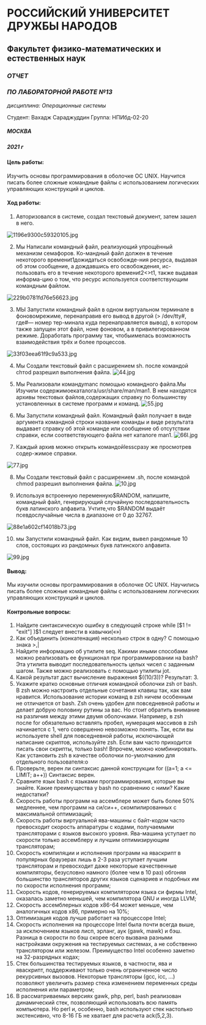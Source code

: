 # РОССИЙСКИЙ УНИВЕРСИТЕТ ДРУЖБЫ НАРОДОВ
## Факультет физико-математических и естественных наук
### *ОТЧЕТ*
### *ПО ЛАБОРАТОРНОЙ РАБОТЕ №13*

*дисциплина: Операционные системы*

Студент: Вахадж Сараджуддин
Группа: НПИбд-02-20

##### МОСКВА 

##### 2021 г

#### Цель работы:
Изучить основы программирования в оболочке ОС UNIX. Научится писать более сложные командные файлы с использованием логических управляющих конструкций и циклов.

#### Ход работы:
1.  Авторизовался в системе, создал текстовый документ, затем зашел в него. 
  
![1196e9300c59320105.jpg](https://ic.wampi.ru/2021/06/05/1196e9300c59320105.jpg)

2. Мы Написали командный файл, реализующий упрощённый механизм семафоров. Ко-мандный файл должен в течение некоторого времениt1дожидаться освобожде-ния ресурса, выдавая об этом сообщение, а дождавшись его освобождения, ис-пользовать его в течение некоторого времениt2<>t1, также выдавая информа-цию о том, что ресурс используется соответствующим командным файлом. 

![229b0781fd76e56623.jpg](https://ic.wampi.ru/2021/06/05/229b0781fd76e56623.jpg)
 
3. МЫ Запустили командный файл в одном виртуальном терминале в фоновомрежиме, перенаправив его вывод в другой (> /dev/tty#, где#— номер тер-минала куда перенаправляется вывод), в котором также запущен этот файл, ноне фоновом, а в привилегированном режиме. Доработать программу так, чтобыимелась возможность взаимодействия трёх и более процессов.

![33f03eea61f9c9a533.jpg](https://ic.wampi.ru/2021/06/05/33f03eea61f9c9a533.jpg)

4. Мы Создали текстовый файл с расширением sh. после командой сhтod pазрешил выполнения файла.
![44.jpg](https://ic.wampi.ru/2021/06/05/44.jpg)
5. Мы Реализовали командуmanс помощью командного файла.Мы Изучили содержимоекаталога/usr/share/man/man1. В нем находятся архивы текстовых файлов,содержащих справку по большинству установленных в системе программ и команд. 
![55.jpg](https://ic.wampi.ru/2021/06/05/55.jpg)

6. Мы Запустили командный файл. Командный файл получает в виде аргумента командной строки название команды и виде результата выдавает справку об этой команде или сообщение об отсутствии справки, если соответствующего файла нет каталоге man1.
![66I.jpg](https://ic.wampi.ru/2021/06/05/66I.jpg)

7. Каждый архив можно открыть командойlessсразу же просмотрев содер-жимое справки.

![77.jpg](https://ic.wampi.ru/2021/06/05/77.jpg)

8. Мы Создали текстовый файл с расширением .sh, после командой chmod разрешил выполнения файла.
![10.jpg](https://ic.wampi.ru/2021/06/05/10.jpg)

9. Используя встроенную переменную$RANDOM, напишите, командный файл, генерирующий случайную последовательность букв латинского алфавита. Учтите,что $RANDOM выдаёт псевдослучайные числа в диапазоне от 0 до 32767.

![88e1a602cf14018b73.jpg](https://ic.wampi.ru/2021/06/05/88e1a602cf14018b73.jpg)

10. мы Запустили командный файл. Как видим, вывел рандомные 10 слов, состоящих из рандомных букв латинского алфавита.

![99.jpg](https://ic.wampi.ru/2021/06/05/99.jpg)


#### Вывод: 
Мы изучили основы программирования в оболочке ОС UNIX. Научились писать более сложные командные файлы с использованием логических управляющих конструкций и циклов.

#### Контрольные вопросы:
1. Найдите синтаксическую ошибку в следующей строке while [$1 != "exit"]
)$1 следует внести в кавычки(«»)
2. Как объединить (конкатенация) несколько строк в одну? 
С помощью знака >,| 
3. Найдите информацию об утилите seq. Какими иными способами можно реализовать ее функционал при программировании на bash? 
Эта утилита выводит последовательность целых чисел с заданным шагом. Также можно реализовать с помощью утилиты jot.
4. Какой результат даст вычисление выражения $((10/3))?
Результат: 3.
5. Укажите кратко основные отличия командной оболочки zsh от bash. 
В zsh можно настроить отдельные сочетания клавиш так, как вам нравится. Использование истории команд в zsh ничем особенным не отличается от bash.
Zsh очень удобен для повседневной работы и делает добрую половину рутины за вас. Но стоит обратить внимание на различия между этими двумя оболочками. Например, в zsh после for обязательно вставлять пробел, нумерация массивов в zsh начинается с 1, чего совершенно невозможно понять.
Так, если вы используете shell для повседневной работы, исключающей написание скриптов, используйте zsh. Если вам часто приходится писать свои скрипты, только bash! Впрочем, можно комбинировать.
Как установить zsh в качестве оболочки по-умолчанию для отдельного пользователя:о
6. Проверьте, верен ли синтаксис данной конструкции for ((a=1; a <= LIMIT; a++)) 
Синтаксис верен.
7. Сравните язык bash с языками программирования, которые вы знайте. Какие преимущества у bash по сравнению с ними? Какие недостатки?
1.	Скорость работы программ на ассемблере может быть более 50% медленнее, чем программ на си/си++, скомпилированных с максимальной оптимизаций; 
2.	Скорость работы виртуальной ява-машины с байт-кодом часто превосходит скорость аппаратуры с кодами, получаемыми трансляторами с языков высокого уровня. Ява-машина уступает по скорости только ассемблеру и лучшим оптимизирующим трансляторам; 
3.	Скорость компиляции и исполнения программ на яваскрипт в популярных браузерах лишь в 2-3 раза уступает лучшим трансляторам и превосходит даже некоторые качественные компиляторы, безусловно намного (более чем в 10 раз) обгоняя большинство трансляторов других языков сценариев и подобных им по скорости исполнения программ; 
4.	Скорость кодов, генерируемых компилятором языка си фирмы Intel, оказалась заметно меньшей, чем компилятора GNU и иногда LLVM; 
5.	Скорость ассемблерных кодов x86-64 может меньше, чем аналогичных кодов x86, примерно на 10%; 
6.	Оптимизация кодов лучше работает на процессоре Intel; 
7.	Скорость исполнения на процессоре Intel была почти всегда выше, за исключением языков лисп, эрланг, аук (gawk, mawk) и бэш. Разница в скорости по бэш скорее всего вызвана разными настройками окружения на тестируемых системах, а не собственно транслятором или железом. Преимущество Intel особенно заметно на 32-разрядных кодах; 
8.	Стек большинства тестируемых языков, в частности, ява и яваскрипт, поддерживают только очень ограниченное число рекурсивных вызовов. Некоторые трансляторы (gcc, icc, ...) позволяют увеличить размер стека изменением переменных среды исполнения или параметром; 
9.	В рассматриваемых версиях gawk, php, perl, bash реализован динамический стек, позволяющий использовать всю память компьютера. Но perl и, особенно, bash используют стек настолько экстенсивно, что 8-16 ГБ не хватает для расчета ack(5,2,3).

